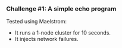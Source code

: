 ### Challenge #1: A simple echo program

Tested using Maelstrom:
- It runs a 1-node cluster for 10 seconds.
- It injects network failures.
